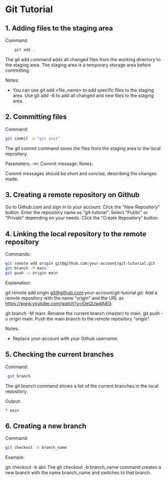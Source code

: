 # Git Tutorial 
## 1. Adding files to the staging area
Command: 
```bash 
    git add .
```

The git add command adds all changed files from the working directory to the staging area. The staging area is a temporary storage area before committing.

Notes:

- You can use git add <file_name> to add specific files to the staging area.
Use git add -A to add all changed and new files to the staging area.
## 2. Committing files
Command: 
```bash
git commit -m "git init"
```

The git commit command saves the files from the staging area to the local repository.

Parameters:
-m: Commit message.
Notes:

Commit messages should be short and concise, describing the changes made.
## 3. Creating a remote repository on Github
Go to Github.com and sign in to your account.
Click the "New Repository" button.
Enter the repository name as "git-tutorial".
Select "Public" or "Private" depending on your needs.
Click the "Create Repository" button.
## 4. Linking the local repository to the remote repository
Commands:
```bash
git remote add origin git@github.com:your-account/git-tutorial.git
git branch -M main
git push -u origin main
```
Explanation:

git remote add origin git@github.com:your-account/git-tutorial.git: 
Add a remote repository with the name "origin" and the URL as https://www.youtube.com/watch?v=lOeQUwdAjE0.

git branch -M main: Rename the current branch (master) to main.
git push -u origin main: Push the main branch to the remote repository "origin".

Notes:

- Replace your-account with your Github username.
## 5. Checking the current branches
Command:
```bash
 git branch
```
The git branch command shows a list of the current branches in the local repository.

Output:
```
* main
```
## 6. Creating a new branch
Command: 
```bash
git checkout -b branch_name
```
Example:

git checkout -b abc
The git checkout -b branch_name command creates a new branch with the name branch_name and switches to that branch.

